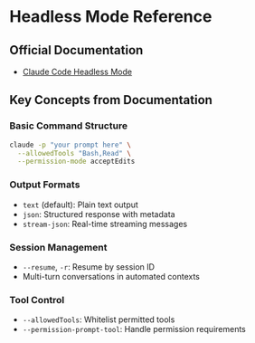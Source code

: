 # Headless Mode Reference

## Official Documentation
- [Claude Code Headless Mode](https://docs.claude.com/en/docs/claude-code/headless)

## Key Concepts from Documentation

### Basic Command Structure
```bash
claude -p "your prompt here" \
  --allowedTools "Bash,Read" \
  --permission-mode acceptEdits
```

### Output Formats
- `text` (default): Plain text output
- `json`: Structured response with metadata
- `stream-json`: Real-time streaming messages

### Session Management
- `--resume`, `-r`: Resume by session ID
- Multi-turn conversations in automated contexts

### Tool Control
- `--allowedTools`: Whitelist permitted tools
- `--permission-prompt-tool`: Handle permission requirements